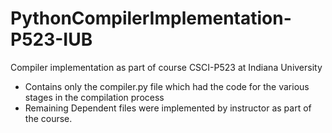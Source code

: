 # PythonCompilerImplementation-P523-IUB
Compiler implementation as part of course CSCI-P523 at Indiana University

- Contains only the compiler.py file which had the code for the various stages in the compilation process
- Remaining Dependent files were implemented by instructor as part of the course.
